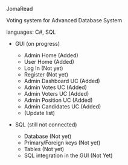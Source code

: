 JomaRead

Voting system for Advanced Database System

languages: C#, SQL

* GUI (on progress)
  - Admin Home (Added)
  - User Home (Added)
  - Log In (Not yet)
  - Register (Not yet)
  - Admin Dashboard UC (Added)
  - Admin Votes UC (Added)
  - Admin Voters UC (Added)
  - Admin Position UC (Added)
  - Admin Candidates UC (Added)
  - (Update list)

    
* SQL (still not connected)
  - Database (Not yet)
  - Primary/Foreign keys (Not yet)
  - Tables (Not yet)
  - SQL integration in the GUI (Not Yet)


